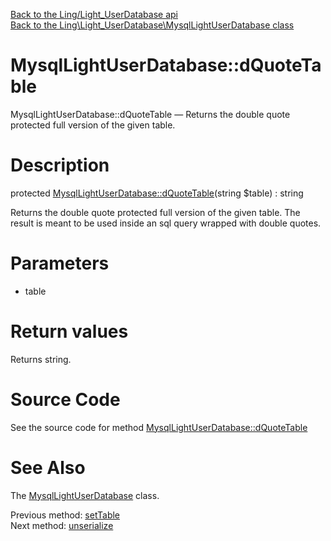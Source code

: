 [Back to the Ling/Light_UserDatabase api](https://github.com/lingtalfi/Light_UserDatabase/blob/master/doc/api/Ling/Light_UserDatabase.md)<br>
[Back to the Ling\Light_UserDatabase\MysqlLightUserDatabase class](https://github.com/lingtalfi/Light_UserDatabase/blob/master/doc/api/Ling/Light_UserDatabase/MysqlLightUserDatabase.md)


MysqlLightUserDatabase::dQuoteTable
================



MysqlLightUserDatabase::dQuoteTable — Returns the double quote protected full version of the given table.




Description
================


protected [MysqlLightUserDatabase::dQuoteTable](https://github.com/lingtalfi/Light_UserDatabase/blob/master/doc/api/Ling/Light_UserDatabase/MysqlLightUserDatabase/dQuoteTable.md)(string $table) : string




Returns the double quote protected full version of the given table.
The result is meant to be used inside an sql query wrapped with double quotes.




Parameters
================


- table

    


Return values
================

Returns string.








Source Code
===========
See the source code for method [MysqlLightUserDatabase::dQuoteTable](https://github.com/lingtalfi/Light_UserDatabase/blob/master/MysqlLightUserDatabase.php#L256-L263)


See Also
================

The [MysqlLightUserDatabase](https://github.com/lingtalfi/Light_UserDatabase/blob/master/doc/api/Ling/Light_UserDatabase/MysqlLightUserDatabase.md) class.

Previous method: [setTable](https://github.com/lingtalfi/Light_UserDatabase/blob/master/doc/api/Ling/Light_UserDatabase/MysqlLightUserDatabase/setTable.md)<br>Next method: [unserialize](https://github.com/lingtalfi/Light_UserDatabase/blob/master/doc/api/Ling/Light_UserDatabase/MysqlLightUserDatabase/unserialize.md)<br>


